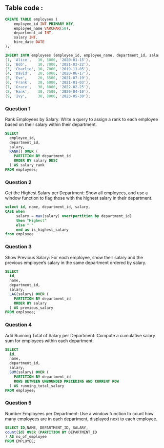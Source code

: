 ## Table code :
```sql
CREATE TABLE employees (
    employee_id INT PRIMARY KEY,
    employee_name VARCHAR(50),
    department_id INT,
    salary INT,
    hire_date DATE
);

INSERT INTO employees (employee_id, employee_name, department_id, salary, hire_date) VALUES
(1, 'Alice',   10, 5000, '2020-01-15'),
(2, 'Bob',     10, 7000, '2021-03-22'),
(3, 'Charlie', 10, 7000, '2019-11-05'),
(4, 'David',   20, 6000, '2020-06-17'),
(5, 'Eve',     20, 5500, '2021-07-19'),
(6, 'Frank',   20, 6000, '2021-01-03'),
(7, 'Grace',   30, 8000, '2022-02-25'),
(8, 'Hank',    30, 7500, '2020-04-10'),
(9, 'Ivy',     30, 8000, '2023-05-30');

```
### Question 1
Rank Employees by Salary:
Write a query to assign a rank to each employee based on their salary within their department.
```sql
SELECT
  employee_id,
  department_id,
  salary,
  RANK() OVER (
    PARTITION BY department_id
    ORDER BY salary DESC
  ) AS salary_rank
FROM employees;
```
### Question 2
Get the Highest Salary per Department:
Show all employees, and use a window function to flag those with the highest salary in their department.
```sql
select id, name, department_id, salary,
CASE when 
     salary = max(salary) over(partition by department_id)
     then "Highest"
     else " "
     end as is_highest_salary
from employee
```
### Question 3
Show Previous Salary:
For each employee, show their salary and the previous employee’s salary in the same department ordered by salary.
```sql
SELECT
  id,
  name,
  department_id,
  salary,
  LAG(salary) OVER (
    PARTITION BY department_id
    ORDER BY salary
  ) AS previous_salary
FROM employee;
```
### Question 4
Add Running Total of Salary per Department:
Compute a cumulative salary sum for employees within each department.
```sql
SELECT
  id,
  name,
  department_id,
  salary,
  SUM(salary) OVER (
    PARTITION BY department_id
    ROWS BETWEEN UNBOUNDED PRECEDING AND CURRENT ROW
  ) AS running_total_salary
FROM employee;
```

### Question 5
Number Employees per Department:
Use a window function to count how many employees are in each department, displayed next to each employee.
```sql
SELECT ID,NAME, DEPARTMENT_ID, SALARY,
count(id) OVER (PARTITION BY DEPARTMENT_ID
) AS no_of_employee
FROM EMPLOYEE;
```









